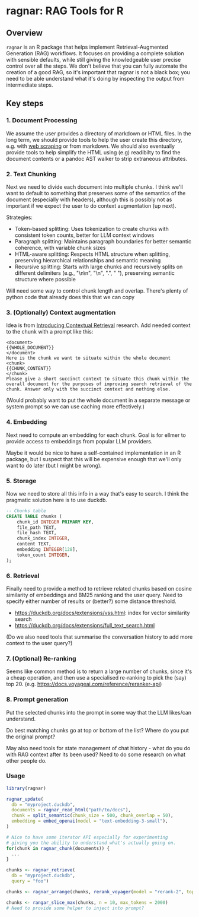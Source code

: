 # ragnar: RAG Tools for R

## Overview

`ragnar` is an R package that helps implement Retrieval-Augmented Generation (RAG) workflows. It focuses on providing a complete solution with sensible defaults, while still giving the knowledgeable user precise control over all the steps. We don't believe that you can fully automate the creation of a good RAG, so it's important that ragnar is not a black box; you need to be able understand what it's doing by inspecting the output from intermediate steps.

## Key steps

### 1. Document Processing

We assume the user provides a directory of markdown or HTML files. In the long term, we should provide tools to help the user create this directory, e.g. with [web scraping](https://github.com/r-lib/httr2/pull/584) or from markdown. We should also eventually provide tools to help simplify the HTML using (e.g) readibilty to find the document contents or a pandoc AST walker to strip extraneous attributes.

### 2. Text Chunking

Next we need to divide each document into multiple chunks. I think we'll want to default to something that preserves some of the semantics of the document (especially with headers), although this is possibly not as important if we expect the user to do context augmentation (up next).

Strategies:

- Token-based splitting: Uses tokenization to create chunks with consistent token counts, better for LLM context windows
- Paragraph splitting: Maintains paragraph boundaries for better semantic coherence, with variable chunk sizes
- HTML-aware splitting: Respects HTML structure when splitting, preserving hierarchical relationships and semantic meaning
- Recursive splitting: Starts with large chunks and recursively splits on different delimiters (e.g., "\n\n", "\n", ".", " "), preserving semantic structure where possible

Will need some way to control chunk length and overlap. There's plenty of python code that already does this that we can copy

### 3. (Optionally) Context augmentation

Idea is from [Introducing Contextual Retrieval](https://www.anthropic.com/news/contextual-retrieval) research. Add needed context to the chunk with a prompt like this:

```
<document>
{{WHOLE_DOCUMENT}}
</document>
Here is the chunk we want to situate within the whole document
<chunk>
{{CHUNK_CONTENT}}
</chunk>
Please give a short succinct context to situate this chunk within the overall document for the purposes of improving search retrieval of the chunk. Answer only with the succinct context and nothing else.
```

(Would probably want to put the whole document in a separate message or system prompt so we can use caching more effectively.)

### 4. Embedding

Next need to compute an embedding for each chunk. Goal is for ellmer to provide access to embeddings from popular LLM providers.

Maybe it would be nice to have a self-contained implementation in an R package, but I suspect that this will be expensive enough that we'll only want to do later (but I might be wrong).

### 5. Storage

Now we need to store all this info in a way that's easy to search. I think the pragmatic solution here is to use duckdb.

```sql
-- Chunks table
CREATE TABLE chunks (
    chunk_id INTEGER PRIMARY KEY,
    file_path TEXT,
    file_hash TEXT,
    chunk_index INTEGER,
    content TEXT,
    embedding INTEGER[128],
    token_count INTEGER,
);
```

### 6. Retrieval

Finally need to provide a method to retrieve related chunks based on cosine similarity of embeddings and BM25 ranking and the user query. Need to specify either number of results or (better?) some distance threshold.

* https://duckdb.org/docs/extensions/vss.html: index for vector similarity search
* https://duckdb.org/docs/extensions/full_text_search.html

(Do we also need tools that summarise the conversation history to add more context to the user query?)

### 7. (Optional) Re-ranking

Seems like common method is to return a large number of chunks, since it's a cheap operation, and then use a specialised re-ranking to pick the (say) top 20. (e.g. <https://docs.voyageai.com/reference/reranker-api>)

### 8. Prompt generation

Put the selected chunks into the prompt in some way that the LLM likes/can understand.

Do best matching chunks go at top or bottom of the list? Where do you put the original prompt?

May also need tools for state management of chat history - what do you do with RAG context after its been used? Need to do some research on what other people do.

### Usage

```r
library(ragnar)

ragnar_update(
  db = "myproject.duckdb",
  documents = ragnar_read_html("path/to/docs"),
  chunk = split_semantic(chunk_size = 500, chunk_overlap = 50),
  embedding = embed_openai(model = "text-embedding-3-small"),
)

# Nice to have some iterator API especially for experimenting
# giving you the ability to understand what's actually going on.
for(chunk in ragnar_chunk(documents)) {
  ...
}

chunks <- ragnar_retrieve(
  db = "myproject.duckdb",
  query = "foo")

chunks <- ragnar_arrange(chunks, rerank_voyager(model = "rerank-2", top_k = 10))

chunks <- rangar_slice_max(chunks, n = 10, max_tokens = 2000)
# Need to provide some helper to inject into prompt?
```
